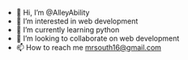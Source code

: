 - 👋 Hi, I’m @AlleyAbility
- 👀 I’m interested in web development 
- 🌱 I’m currently learning python
- 💞️ I’m looking to collaborate on web development 
- 📫 How to reach me mrsouth16@gmail.com

<!---
AlleyAbility/AlleyAbility is a ✨ special ✨ repository because its `README.md` (this file) appears on your GitHub profile.
You can click the Preview link to take a look at your changes.
--->
